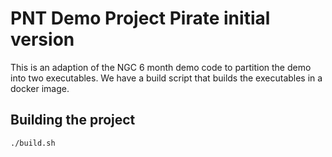 # PNT Demo Project Pirate initial version

This is an adaption of the NGC 6 month demo code to partition the
demo into two executables.  We have a build script that builds the
executables in a docker image.

## Building the project

```
./build.sh
```
